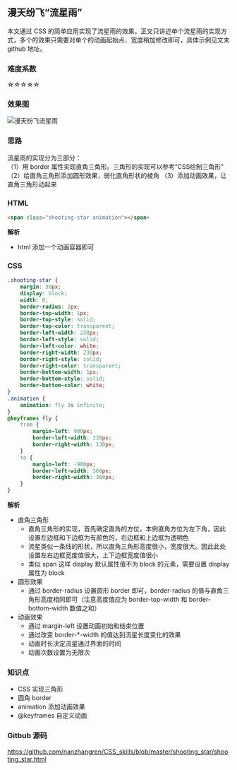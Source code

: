 ## 漫天纷飞“流星雨”
本文通过 CSS 的简单应用实现了流星雨的效果。正文只讲述单个流星雨的实现方式，多个的效果只需要对单个的动画起始点、宽度稍加修改即可，具体示例见文末 github 地址。

### 难度系数
☆☆☆☆☆

### 效果图
![漫天纷飞流星雨](https://raw.githubusercontent.com/nanzhangren/CSS_skills/master/shooting_star/shooting_star.gif)

### 思路
流星雨的实现分为三部分：   
（1）用 border 属性实现直角三角形。三角形的实现可以参考“CSS绘制三角形”   
（2）给直角三角形添加圆形效果，弱化直角形状的棱角
（3）添加动画效果，让直角三角形动起来

### HTML
``` html
<span class="shooting-star animation"></span>
```
**解析**   
- html 添加一个动画容器即可

### CSS
``` css
.shooting-star {
    margin: 30px;
    display: block;
    width: 0;
    border-radius: 2px;
    border-top-width: 1px;
    border-top-style: solid;
    border-top-color: transparent;
    border-left-width: 230px;
    border-left-style: solid;
    border-left-color: white;
    border-right-width: 230px;
    border-right-style: solid;
    border-right-color: transparent;
    border-bottom-width: 1px;
    border-bottom-style: solid;
    border-bottom-color: white;
}
.animation {
    animation: fly 3s infinite;
}
@keyframes fly {
    from {
        margin-left: 900px;
        border-left-width: 130px;
        border-right-width: 130px;
    }
    to {
        margin-left: -900px;
        border-left-width: 360px;
        border-right-width: 360px;
    }
}
```
**解析**   
- 直角三角形
    - 直角三角形的实现，首先确定直角的方位，本例直角方位为左下角，因此设置左边框和下边框为有颜色的，右边框和上边框为透明色
    - 流星类似一条线的形状，所以直角三角形高度很小，宽度很大。因此此处设置左右边框宽度值很大，上下边框宽度值很小
    - 类似 span 这样 display 默认属性值不为 block 的元素，需要设置 display 属性为 block
- 圆形效果
    - 通过 border-radius 设置圆形 border 即可，border-radius 的值与直角三角形高度相同即可（注意高度值应为 border-top-width 和 border-bottom-width 数值之和）
- 动画效果
    - 通过 margin-left 设置动画初始和结束位置
    - 通过改变 border-*-width 的值达到流星长度变化的效果
    - 动画时长决定流星通过界面的时间
    - 动画次数设置为无限次

### 知识点
- CSS 实现三角形
- 圆角 border
- animation 添加动画效果
- @keyframes 自定义动画

### Gitbub 源码
https://github.com/nanzhangren/CSS_skills/blob/master/shooting_star/shooting_star.html